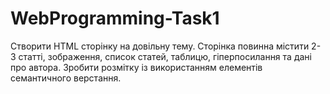 # WebProgramming-Task1
Створити HTML сторінку на довільну тему. 
Сторінка повинна містити 2-3 статті, зображення, список статей, таблицю, гіперпосилання та дані про автора.
Зробити розмітку із використанням елементів семантичного верстання.
